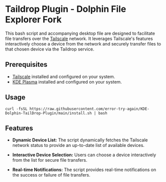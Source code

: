 # Taildrop Plugin - Dolphin File Explorer Fork

This bash script and accompanying desktop file are designed to facilitate file transfers over the [Tailscale](https://tailscale.com/) network. It leverages Tailscale's features interactively choose a device from the network and securely transfer files to that chosen device via the Taildrop service.

## Prerequisites

- [Tailscale](https://tailscale.com/download/linux) installed and configured on your system.
- [KDE Plasma](https://tailscale.com/download/linux) installed and configured on your system.

## Usage
`curl -fsSL https://raw.githubusercontent.com/error-try-again/KDE-Dolphin-TailDrop-Plugin/main/install.sh | bash`

## Features

- **Dynamic Device List:** The script dynamically fetches the Tailscale network status to provide an up-to-date list of available devices.
  
- **Interactive Device Selection:** Users can choose a device interactively from the list for secure file transfers.

- **Real-time Notifications:** The script provides real-time notifications on the success or failure of file transfers.
